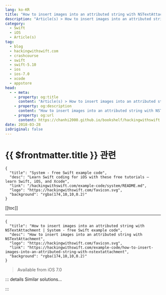 ```yaml
---
lang: ko-KR
title: "How to insert images into an attributed string with NSTextAttachment"
description: "Article(s) > How to insert images into an attributed string with NSTextAttachment"
category:
  - Swift
  - iOS
  - Article(s)
tag: 
  - blog
  - hackingwithswift.com
  - crashcourse
  - swift
  - swift-5.10
  - ios
  - ios-7.0
  - xcode
  - appstore
head:
  - - meta:
    - property: og:title
      content: "Article(s) > How to insert images into an attributed string with NSTextAttachment"
    - property: og:description
      content: "How to insert images into an attributed string with NSTextAttachment"
    - property: og:url
      content: https://chanhi2000.github.io/bookshelf/hackingwithswift.com/example-code/how-to-insert-images-into-an-attributed-string-with-nstextattachment.html
date: 2018-03-28
isOriginal: false
---
```


# {{ $frontmatter.title }} 관련

```component VPCard
{
  "title": "System - free Swift example code",
  "desc": "Learn Swift coding for iOS with these free tutorials – learn Swift, iOS, and Xcode",
  "link": "/hackingwithswift.com/example-code/system/README.md",
  "logo": "https://hackingwithswift.com/favicon.svg",
  "background": "rgba(174,10,10,0.2)"
}
```

[[toc]]

---

```component VPCard
{
  "title": "How to insert images into an attributed string with NSTextAttachment | System - free Swift example code",
  "desc": "How to insert images into an attributed string with NSTextAttachment",
  "logo": "https://hackingwithswift.com/favicon.svg",
  "link": "https://hackingwithswift.com/example-code/how-to-insert-images-into-an-attributed-string-with-nstextattachment",
  "background": "rgba(174,10,10,0.2)"
}
```

> Available from iOS 7.0

<!-- TODO: 작성 -->

<!-- 
If you've ever tried to lay out multiple `UILabels` mixed in with `UIImageViews`, you'll know it's almost impossible to make them line up correctly even after you add dozens of Auto Layout rules.

If you are able to use it, there is a much simpler suggestion: `NSAttributedString` and `NSTextAttachment`. Attributed strings are strings with formatting attached (bold, italics, alignment, colors, etc), but you can also attach images inside attributed strings, and they just get drawn right along with the text.

Here's an example to help you get started:

```swift
// create an NSMutableAttributedString that we'll append everything to
let fullString = NSMutableAttributedString(string: "Start of text")

// create our NSTextAttachment
let image1Attachment = NSTextAttachment()
image1Attachment.image = UIImage(named: "awesomeIcon.png")

// wrap the attachment in its own attributed string so we can append it
let image1String = NSAttributedString(attachment: image1Attachment)

// add the NSTextAttachment wrapper to our full string, then add some more text.
fullString.append(image1String)
fullString.append(NSAttributedString(string: "End of text"))

// draw the result in a label
yourLabel.attributedText = fullString
```

Using this technique is much easier than Auto Layout, because iOS becomes responsible for drawing the image directly inside the string. This means if your user interface adjusts because of things like rotation or multi-tasking, the string – and its images – will redraw smoothly, with no further work from you.

-->

::: details Similar solutions…

<!--
/quick-start/swiftui/how-to-insert-images-into-text">How to insert images into text 
/quick-start/concurrency/how-to-use-continuations-to-convert-completion-handlers-into-async-functions">How to use continuations to convert completion handlers into async functions 
/example-code/uicolor/how-to-convert-a-html-name-string-into-a-uicolor">How to convert a HTML name string into a UIColor 
/example-code/arrays/how-to-join-an-array-of-strings-into-a-single-string">How to join an array of strings into a single string 
/example-code/strings/how-to-split-a-string-into-an-array-componentsseparatedby">How to split a string into an array: components(separatedBy:)</a>
-->

:::

